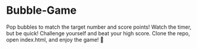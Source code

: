 # Bubble-Game
Pop bubbles to match the target number and score points! Watch the timer, but be quick! Challenge yourself and beat your high score. Clone the repo, open index.html, and enjoy the game! 🚀
